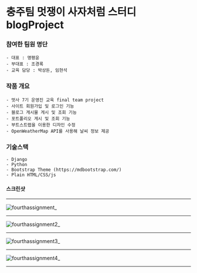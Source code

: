 # 충주팀 멋쟁이 사자처럼 스터디 blogProject


### 참여한 팀원 명단
	- 대표 : 명평윤
	- 부대표 : 조경록
	- 교육 담당 : 박상돈, 임현석


### 작품 개요
	- 멋사 7기 운영진 교육 final team project
	- 사이트 회원가입 및 로그인 기능
	- 블로그 게시물 게시 및 조회 기능
	- 포트폴리오 게시 및 조회 기능
	- 부트스트랩을 이용한 디자인 수정
	- OpenWeatherMap API를 사용해 날씨 정보 제공


### 기술스택
	- Django
	- Python
	- Bootstrap Theme (https://mdbootstrap.com/)
	- Plain HTML/CSS/js


#### 스크린샷

***

![fourthassignment_](https://user-images.githubusercontent.com/22811639/53909980-2ade6200-4096-11e9-8779-0da1ceed4aac.png)


***

![fourthassignment2_](https://user-images.githubusercontent.com/22811639/53909985-2d40bc00-4096-11e9-85c1-18fc7f7a48c1.png)

***

![fourthassignment3_](https://user-images.githubusercontent.com/22811639/53909989-2f0a7f80-4096-11e9-8efa-7bbaabe3baec.png)

***

![fourthassignment4_](https://user-images.githubusercontent.com/22811639/53910000-316cd980-4096-11e9-9701-801bf05ddc74.png)

***

